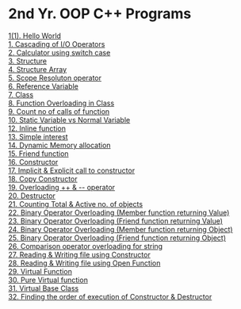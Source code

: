 # 2nd Yr. OOP C++ Programs
[1(1). Hello World](https://github.com/lswarnkar1/2ndYrOOP/blob/master/L1(1).CPP)\
[1. Cascading of I/O Operators](https://github.com/lswarnkar1/2ndYrOOP/blob/master/L1.CPP)\
[2. Calculator using switch case](https://github.com/lswarnkar1/2ndYrOOP/blob/master/L2.CPP)\
[3. Structure](https://github.com/lswarnkar1/2ndYrOOP/blob/master/L3.CPP)\
[4. Structure Array](https://github.com/lswarnkar1/2ndYrOOP/blob/master/L4.CPP)\
[5. Scope Resoluton operator](https://github.com/lswarnkar1/2ndYrOOP/blob/master/L5.CPP)\
[6. Reference Variable](https://github.com/lswarnkar1/2ndYrOOP/blob/master/L6.CPP)\
[7. Class](https://github.com/lswarnkar1/2ndYrOOP/blob/master/L7.CPP)\
[8. Function Overloading in Class](https://github.com/lswarnkar1/2ndYrOOP/blob/master/L8.CPP)\
[9. Count no of calls of function](https://github.com/lswarnkar1/2ndYrOOP/blob/master/L9.CPP)\
[10. Static Variable vs Normal Variable](https://github.com/lswarnkar1/2ndYrOOP/blob/master/L10.CPP)\
[12. Inline function](https://github.com/lswarnkar1/2ndYrOOP/blob/master/L12.CPP)\
[13. Simple interest](https://github.com/lswarnkar1/2ndYrOOP/blob/master/L13.CPP)\
[14. Dynamic Memory allocation](https://github.com/lswarnkar1/2ndYrOOP/blob/master/L14.CPP)\
[15. Friend function](https://github.com/lswarnkar1/2ndYrOOP/blob/master/L15.CPP)\
[16. Constructor](https://github.com/lswarnkar1/2ndYrOOP/blob/master/L6.CPP)\
[17. Implicit & Explicit call to constructor](https://github.com/lswarnkar1/2ndYrOOP/blob/master/L17.CPP)\
[18. Copy Constructor](https://github.com/lswarnkar1/2ndYrOOP/blob/master/L18.CPP)\
[19. Overloading ++ & -- operator](https://github.com/lswarnkar1/2ndYrOOP/blob/master/L19.CPP)\
[20. Destructor](https://github.com/lswarnkar1/2ndYrOOP/blob/master/L20.CPP)\
[21. Counting Total & Active no. of objects](https://github.com/lswarnkar1/2ndYrOOP/blob/master/L21.CPP)\
[22. Binary Operator Overloading (Member function returning Value)](https://github.com/lswarnkar1/2ndYrOOP/blob/master/L22.CPP)\
[23. Binary Operator Overloading (Friend function returning Value)](https://github.com/lswarnkar1/2ndYrOOP/blob/master/L23.CPP)\
[24. Binary Operator Overloading (Member function returning Object)](https://github.com/lswarnkar1/2ndYrOOP/blob/master/L24.CPP)\
[25. Binary Operator Overloading (Friend function returning Object)](https://github.com/lswarnkar1/2ndYrOOP/blob/master/L25.CPP)\
[26. Comparison operator overloading for string](https://github.com/lswarnkar1/2ndYrOOP/blob/master/L26.CPP)\
[27. Reading & Writing file using Constructor](https://github.com/lswarnkar1/2ndYrOOP/blob/master/L27.CPP)\
[28. Reading & Writing file using Open Function](https://github.com/lswarnkar1/2ndYrOOP/blob/master/L28.CPP)\
[29. Virtual Function](https://github.com/lswarnkar1/2ndYrOOP/blob/master/L29.CPP)\
[30. Pure Virtual function](https://github.com/lswarnkar1/2ndYrOOP/blob/master/L30.CPP)\
[31. Virtual Base Class](https://github.com/lswarnkar1/2ndYrOOP/blob/master/L31.CPP)\
[32. Finding the order of execution of Constructor & Destructor](https://github.com/lswarnkar1/2ndYrOOP/blob/master/L32.CPP)
